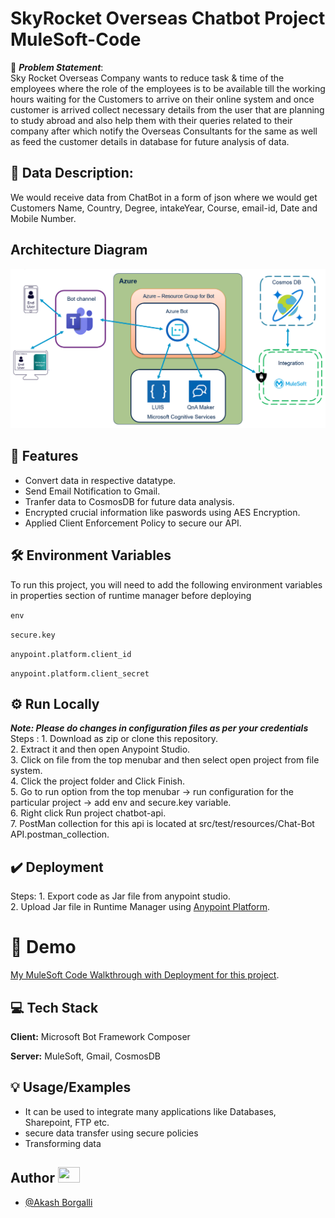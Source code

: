 
# SkyRocket Overseas Chatbot Project MuleSoft-Code

🚩 ***Problem Statement***: \
Sky Rocket Overseas Company wants to reduce task & time of the employees where the role of the employees is to be available till the working hours waiting for the Customers to arrive on their online system and once customer is arrived  collect necessary details from the user that are planning to study abroad and also help them with their queries related to their company after which notify the Overseas Consultants for the same as well as feed the customer details in database for future analysis of data.




## 📜 Data Description:
We would receive data from ChatBot in a form of json where we would get Customers Name, Country, Degree, intakeYear, Course, email-id, Date and Mobile Number.

## Architecture Diagram

![](images/Architecture%20Diagram.jpg)

## 📝 Features

- Convert data in respective datatype.
- Send Email Notification to Gmail.
- Tranfer data to CosmosDB for future data analysis.
- Encrypted crucial information like paswords using AES Encryption.
- Applied Client Enforcement Policy to secure our API.


## 🛠️ Environment Variables

To run this project, you will need to add the following environment variables in properties section of runtime manager before deploying

`env`

`secure.key`

`anypoint.platform.client_id`

`anypoint.platform.client_secret`


## ⚙️ Run Locally
***Note: Please do changes in configuration files as per your credentials***\
Steps : 1. Download as zip or clone this repository.\
2. Extract it and then open Anypoint Studio.\
3. Click on file from the top menubar and then select open project from file system.\
4. Click the project folder and Click Finish.\
5. Go to run option from the top menubar -> run configuration for the particular project -> add env and secure.key variable.\
6. Right click Run project chatbot-api.\
7. PostMan collection for this api is located at src/test/resources/Chat-Bot API.postman_collection.



## ✔️ Deployment

Steps: 1. Export code as Jar file from anypoint studio.\
       2. Upload Jar file in Runtime Manager using [Anypoint Platform](https://anypoint.mulesoft.com/login/).




# 🎯 Demo

[My MuleSoft Code Walkthrough with Deployment for this project](https://youtu.be/T4LgmYt-Pvs).


## 💻 Tech Stack

**Client:** Microsoft Bot Framework Composer

**Server:** MuleSoft, Gmail, CosmosDB


## 💡 Usage/Examples

- It can be used to integrate many applications like Databases, Sharepoint, FTP etc.
- secure data transfer using secure policies
- Transforming data


## Author <img src="https://raw.githubusercontent.com/TheDudeThatCode/TheDudeThatCode/master/Assets/Developer.gif" width=35 height=25>

- [@Akash Borgalli](https://www.linkedin.com/in/akashborgalli/)

